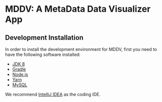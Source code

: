 # MDDV: A MetaData Data Visualizer App

## Development Installation

In order to install the development environment for MDDV, first you need to have the following software installed:

* [JDK 8](http://www.oracle.com/technetwork/java/javase/downloads/jdk8-downloads-2133151.html)
* [Gradle](https://gradle.org/install/)
* [Node.js](https://nodejs.org/en/)
* [Yarn](https://yarnpkg.com/en/docs/install)
* [MySQL](https://dev.mysql.com/downloads/)

We recommend [IntelliJ IDEA](https://www.jetbrains.com/idea/download/) as the coding IDE.
